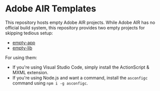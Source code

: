 # Adobe AIR Templates

This repository hosts empty Adobe AIR projects. While Adobe AIR has no official build system, this repository provides two empty projects for skipping tedious setup:

- [empty-app](./empty-app)
- [empty-lib](./empty-lib)

For using them:

- If you're using Visual Studio Code, simply install the ActionScript & MXML extension.
- If you're using Node.js and want a command, install the `asconfigc` command using `npm i -g asconfigc`.